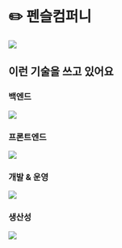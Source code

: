 # ✏️ 펜슬컴퍼니
![](https://pnxl.net/static/og.png)

## 이런 기술을 쓰고 있어요
### 백엔드
[![](https://skillicons.dev/icons?i=nodejs,ts,prisma,postgresql,graphql&theme=dark)](https://skillicons.dev)

### 프론트엔드
[![](https://skillicons.dev/icons?i=vite,ts,svelte,windicss,graphql&theme=dark)](https://skillicons.dev)

### 개발 & 운영
[![](https://skillicons.dev/icons?i=aws,cloudflare,vercel,sentry,githubactions&theme=dark)](https://skillicons.dev)

### 생산성
[![](https://skillicons.dev/icons?i=git,github,vscode,ps,ai,figma&theme=dark)](https://skillicons.dev)

